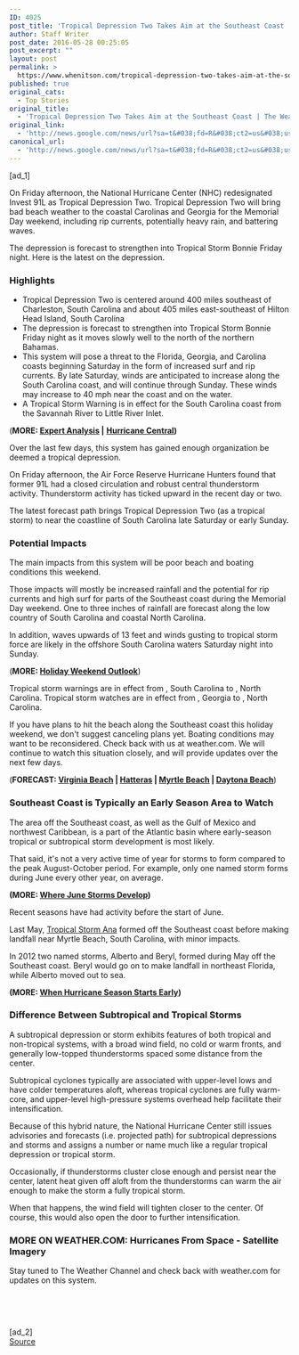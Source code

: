 ```yaml
---
ID: 4025
post_title: 'Tropical Depression Two Takes Aim at the Southeast Coast | The Weather Channel &#8211; The Weather Channel'
author: Staff Writer
post_date: 2016-05-28 00:25:05
post_excerpt: ""
layout: post
permalink: >
  https://www.whenitson.com/tropical-depression-two-takes-aim-at-the-southeast-coast-the-weather-channel-the-weather-channel/
published: true
original_cats:
  - Top Stories
original_title:
  - 'Tropical Depression Two Takes Aim at the Southeast Coast | The Weather Channel - The Weather Channel'
original_link:
  - 'http://news.google.com/news/url?sa=t&#038;fd=R&#038;ct2=us&#038;usg=AFQjCNF-k6N8ZDHtN6s998l2oW0SAvGgGw&#038;clid=c3a7d30bb8a4878e06b80cf16b898331&#038;cid=52779116476850&#038;ei=YOVIV4jTG6m2wQHptpmAAQ&#038;url=https://weather.com/storms/hurricane/news/tropical-depression-two-atlantic-2016'
canonical_url:
  - 'http://news.google.com/news/url?sa=t&#038;fd=R&#038;ct2=us&#038;usg=AFQjCNF-k6N8ZDHtN6s998l2oW0SAvGgGw&#038;clid=c3a7d30bb8a4878e06b80cf16b898331&#038;cid=52779116476850&#038;ei=YOVIV4jTG6m2wQHptpmAAQ&#038;url=https://weather.com/storms/hurricane/news/tropical-depression-two-atlantic-2016'
---
```

 [ad_1]
<br><div readability="111.78567079359"><p style="box-sizing: border-box;">On Friday afternoon, the National Hurricane Center (NHC) redesignated Invest 91L as Tropical Depression Two. Tropical Depression Two will bring bad beach weather to the coastal Carolinas and Georgia for the Memorial Day weekend, including rip currents, potentially heavy rain, and battering waves.</p><p>The depression is forecast to strengthen into Tropical Storm Bonnie Friday night. Here is the latest on the depression.</p><h3 style="box-sizing: border-box;">Highlights </h3><ul><li style="box-sizing: border-box;">Tropical Depression Two is centered around 400 miles southeast of Charleston, South Carolina and about 405 miles east-southeast of Hilton Head Island, South Carolina</li><li style="box-sizing: border-box;">The depression is forecast to strengthen into Tropical Storm Bonnie Friday night as it moves slowly well to the north of the northern Bahamas.</li><li style="box-sizing: border-box;">This system will pose a threat to the Florida, Georgia, and Carolina coasts beginning Saturday in the form of increased surf and rip currents. By late Saturday, winds are anticipated to increase along the South Carolina coast, and will continue through Sunday. These winds may increase to 40 mph near the coast and on the water. </li><li style="box-sizing: border-box;">A Tropical Storm Warning is in effect for the South Carolina coast from the Savannah River to Little River Inlet.</li></ul><p style="box-sizing: border-box;">(<strong>MORE: <a href="http://weather.com/storms/hurricane/news/tropical-update-atlantic-pacific-hurricane-season">Expert Analysis</a> |</strong> <strong><a href="http://weather.com/storms/hurricane">Hurricane Central</a>)</strong></p><p>Over the last few days, this system has gained enough organization be deemed a tropical depression.</p><p>On Friday afternoon, the Air Force Reserve Hurricane Hunters found that former 91L had a closed circulation and robust central thunderstorm activity. Thunderstorm activity has ticked upward in the recent day or two.</p><p>The latest forecast path brings Tropical Depression Two (as a tropical storm) to near the coastline of South Carolina late Saturday or early Sunday.</p><h3><strong>Potential Impacts</strong></h3><p>The main impacts from this system will be poor beach and boating conditions this weekend.</p><p>Those impacts will mostly be increased rainfall and the potential for rip currents and high surf for parts of the Southeast coast during the Memorial Day weekend. One to three inches of rainfall are forecast along the low country of South Carolina and coastal North Carolina.</p><p>In addition, waves upwards of 13 feet and winds gusting to tropical storm force are likely in the offshore South Carolina waters Saturday night into Sunday. </p><p>(<strong>MORE: <a href="http://weather.com/travel/commuter-conditions/news/memorial-day-weekend-travel-forecast-2016">Holiday Weekend Outlook</a></strong>)</p><p>Tropical storm warnings are in effect from , South Carolina to , North Carolina. Tropical storm watches are in effect from , Georgia to , North Carolina.</p><p>If you have plans to hit the beach along the Southeast coast this holiday weekend, we don't suggest canceling plans yet. Boating conditions may want to be reconsidered. Check back with us at weather.com. We will continue to watch this situation closely, and will provide updates over the next few days.</p><p>(<strong>FORECAST: <a href="http://weather.com/weather/holiday/memorial-day//l/USVA0797:1:US">Virginia Beach</a> | <a href="http://weather.com/weather/holiday/memorial-day//l/USNC0301:1:US">Hatteras</a> | <a href="http://weather.com/weather/holiday/memorial-day//l/USSC0239:1:US">Myrtle Beach</a> | <a href="http://weather.com/weather/holiday/memorial-day//l/USFL0106:1:US">Daytona Beach</a></strong>)</p><h3><strong>Southeast Coast is Typically an Early Season Area to Watch</strong></h3><p>The area off the Southeast coast, as well as the Gulf of Mexico and northwest Caribbean, is a part of the Atlantic basin where early-season tropical or subtropical storm development is most likely.</p><p>That said, it's not a very active time of year for storms to form compared to the peak August-October period. For example, only one named storm forms during June every other year, on average.</p><p><strong>(MORE: <a href="http://weather.com/storms/hurricane/news/june-hurricanes-tropical-storms-formation-locations">Where June Storms Develop</a>)</strong></p><p>Recent seasons have had activity before the start of June.</p><p>Last May, <a href="http://weather.com/storms/hurricane/news/tropical-storm-ana-atlantic-hurricane-season">Tropical Storm Ana</a> formed off the Southeast coast before making landfall near Myrtle Beach, South Carolina, with minor impacts.</p><p>In 2012 two named storms, Alberto and Beryl, formed during May off the Southeast coast. Beryl would go on to make landfall in northeast Florida, while Alberto moved out to sea.</p><p><strong>(MORE: <a href="http://weather.com/storms/hurricane/news/hurricane-season-begins-before-june-1">When Hurricane Season Starts Early</a>)</strong></p><h3><strong>Difference Between Subtropical and Tropical Storms</strong></h3><p>A subtropical depression or storm exhibits features of both tropical and non-tropical systems, with a broad wind field, no cold or warm fronts, and generally low-topped thunderstorms spaced some distance from the center.</p><p>Subtropical cyclones typically are associated with upper-level lows and have colder temperatures aloft, whereas tropical cyclones are fully warm-core, and upper-level high-pressure systems overhead help facilitate their intensification.</p><p>Because of this hybrid nature, the National Hurricane Center still issues advisories and forecasts (i.e. projected path) for subtropical depressions and storms and assigns a number or name much like a regular tropical depression or tropical storm.</p><p>Occasionally, if thunderstorms cluster close enough and persist near the center, latent heat given off aloft from the thunderstorms can warm the air enough to make the storm a fully tropical storm.</p><p>When that happens, the wind field will tighten closer to the center. Of course, this would also open the door to further intensification.</p><h3>MORE ON WEATHER.COM: Hurricanes From Space - Satellite Imagery</h3><p>Stay tuned to The Weather Channel and check back with weather.com for updates on this system.</p><h3> </h3></div>
<br>[ad_2]
<br><a href="http://news.google.com/news/url?sa=t&#038;fd=R&#038;ct2=us&#038;usg=AFQjCNF-k6N8ZDHtN6s998l2oW0SAvGgGw&#038;clid=c3a7d30bb8a4878e06b80cf16b898331&#038;cid=52779116476850&#038;ei=YOVIV4jTG6m2wQHptpmAAQ&#038;url=https://weather.com/storms/hurricane/news/tropical-depression-two-atlantic-2016">Source </a>